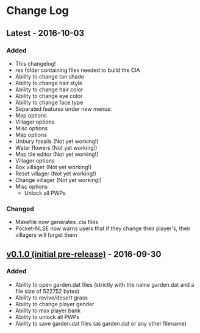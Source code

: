 # Change Log

## Latest - 2016-10-03
### Added
- This changelog!
- res folder containing files needed to build the CIA
- Ability to change tan shade
- Ability to change hair style
- Ability to change hair color
- Ability to change eye color
- Ability to change face type
- Separated features under new menus:
 - Map options
 - Villager options
 - Misc options
- Map options
 - Unbury fossils (Not yet working!)
 - Water flowers (Not yet working!)
 - Map tile editor (Not yet working!)
- Villager options
 - Box villager (Not yet working!)
 - Reset villager (Not yet working!)
 - Change villager (Not yet working!)
- Misc options
  - Unlock all PWPs

### Changed
- Makefile now generates .cia files
- Pocket-NLSE now warns users that if they change their player's, their villagers will forget them

## [v0.1.0 (initial pre-release)](https://github.com/dragos240/Pocket-NLSE/releases/tag/v0.1.0-pre-alpha) - 2016-09-30
### Added
- Ability to open garden.dat files (strictly with the name garden.dat and a file size of 522752 bytes)
- Ability to revive/desert grass
- Ability to change player gender
- Ability to max player bank
- Ability to unlock all PWPs
- Ability to save garden.dat files (as garden.dat or any other filename)
